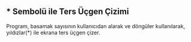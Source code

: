 ## * Sembolü ile Ters Üçgen Çizimi

Program, basamak sayısının kullanıcıdan alarak ve döngüler kullanılarak, yıldızlar(*) ile ekrana ters üçgen çizer.
